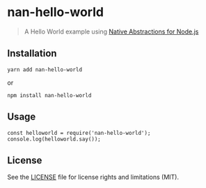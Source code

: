 # nan-hello-world

> A Hello World example using [Native Abstractions for Node.js](https://github.com/nodejs/nan)

## Installation

```
yarn add nan-hello-world
```

or

```
npm install nan-hello-world
```

## Usage

```
const helloworld = require('nan-hello-world');
console.log(helloworld.say());
```

## License

See the [LICENSE](LICENSE) file for license rights and limitations (MIT).
